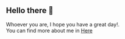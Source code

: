 ## Hello there 👋
Whoever you are, I hope you have a great day!. <br />
You can find more about me in [Here](https://www.linkedin.com/in/febiyana-nur-yahya-b154391b9)

<!--
**febiyanY/febiyanY** is a ✨ _special_ ✨ repository because its `README.md` (this file) appears on your GitHub profile.

Here are some ideas to get you started:

- 🔭 I’m currently working on ...
- 🌱 I’m currently learning ...
- 👯 I’m looking to collaborate on ...
- 🤔 I’m looking for help with ...
- 💬 Ask me about ...
- 📫 How to reach me: ...
- 😄 Pronouns: ...
- ⚡ Fun fact: ...
-->
